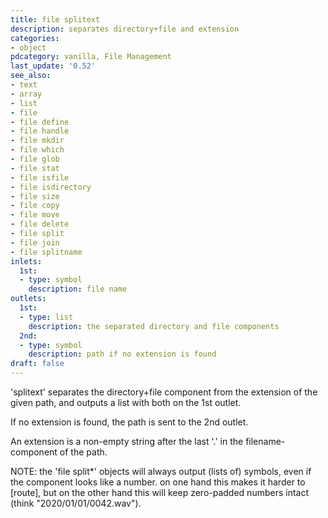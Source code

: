 ```yaml
---
title: file splitext
description: separates directory+file and extension
categories:
- object
pdcategory: vanilla, File Management
last_update: '0.52'
see_also:
- text
- array
- list
- file
- file define
- file handle
- file mkdir
- file which
- file glob
- file stat
- file isfile
- file isdirectory
- file size
- file copy
- file move
- file delete
- file split
- file join
- file splitname
inlets:
  1st:
  - type: symbol
    description: file name
outlets:
  1st:
  - type: list
    description: the separated directory and file components
  2nd:
  - type: symbol
    description: path if no extension is found
draft: false
---
```

'splitext' separates the directory+file component from the extension of the given path, and outputs a list with both on the 1st outlet.

If no extension is found, the path is sent to the 2nd outlet.

An extension is a non-empty string after the last '.' in the filename-component of the path.

NOTE: the 'file split*' objects will always output (lists of) symbols, even if the component looks like a number. on one hand this makes it harder to [route], but on the other hand this will keep zero-padded numbers intact (think "2020/01/01/0042.wav").
